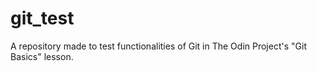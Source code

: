 # git_test
A repository made to test functionalities of Git in The Odin Project's "Git Basics" lesson.
